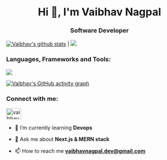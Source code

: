 <h1 align="center">Hi 👋, I'm Vaibhav Nagpal</h1>
<h3 align="center">Software Developer</h3>

<a href="https://github.com/Nagpal45/github-readme-stats"><img align="top-right" src="https://github-readme-stats-drab-nine-75.vercel.app/api?username=Nagpal45&count_private=true&show_icons=true&rank_icon=percentile&hide_border=true&theme=codeSTACKr" alt="Vaibhav's github stats" /></a> | <a href="https://github.com/Nagpal45/github-readme-stats"><img align="top-right" src="https://github-readme-stats-drab-nine-75.vercel.app/api/top-langs/?username=Nagpal45&layout=compact&hide_border=true&theme=codeSTACKr&hide=jupyter%20notebook" /></a>

<h3 align="left">Languages, Frameworks and Tools:</h3>
<a href="https://skillicons.dev">
  <img src="https://skillicons.dev/icons?i=cpp,js,ts,html,css,jquery,bootstrap,sass,express,react,nextjs,nodejs,firebase,flask,git,mongodb,mysql,prisma,redis,redux,docker,kubernetes,linux,postman,materialui,jest,d3,aws,py,supabase,sentry" />
</a>

[![Vaibhav's GitHub activity graph](https://github-readme-activity-graph.vercel.app/graph?username=Nagpal45&theme=dracula)](https://git.io/Nagpal45)

<h3 align="left">Connect with me:</h3>
<p align="left">
<a href="https://linkedin.com/in/vaibhav249" target="blank"><img align="center" src="https://raw.githubusercontent.com/rahuldkjain/github-profile-readme-generator/master/src/images/icons/Social/linked-in-alt.svg" alt="vaibhav249" height="30" width="40" /></a>
</p>


- 🌱 I’m currently learning **Devops**

- 💬 Ask me about **Next.js & MERN stack**

- 📫 How to reach me **vaibhavnagpal.dev@gmail.com**


